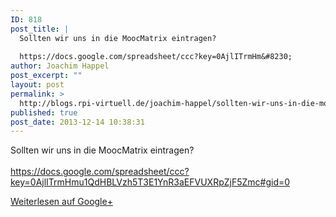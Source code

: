 ```yaml
---
ID: 818
post_title: |
  Sollten wir uns in die MoocMatrix eintragen?
  
  https://docs.google.com/spreadsheet/ccc?key=0AjlITrmHm&#8230;
author: Joachim Happel
post_excerpt: ""
layout: post
permalink: >
  http://blogs.rpi-virtuell.de/joachim-happel/sollten-wir-uns-in-die-moocmatrix-eintragenhttpsdocs-google-comspreadsheetccckey0ajlitrmhm/
published: true
post_date: 2013-12-14 10:38:31
---
```

Sollten wir uns in die MoocMatrix eintragen?<br /><br /><a href="https://docs.google.com/spreadsheet/ccc?key=0AjlITrmHmu1QdHBLVzh5T3E1YnR3aEFVUXRpZjF5Zmc#gid=0" class="ot-anchor" rel="nofollow">https://docs.google.com/spreadsheet/ccc?key=0AjlITrmHmu1QdHBLVzh5T3E1YnR3aEFVUXRpZjF5Zmc#gid=0</a>﻿<div class="g-crossposting-backlink"><a href="https://plus.google.com/116540735797820304001/posts/Kdu1ABWt4LA" target="_blank">Weiterlesen auf Google+</a></div>
